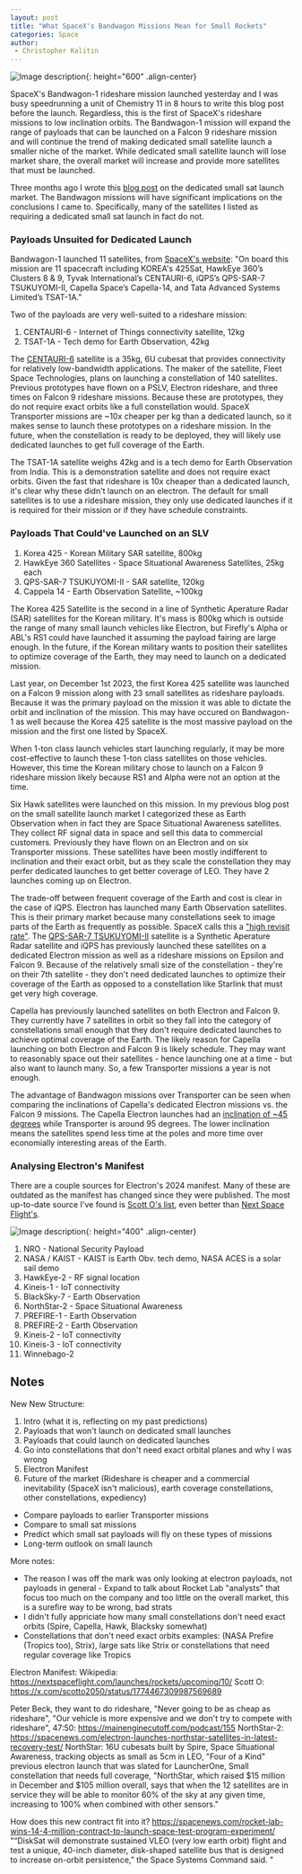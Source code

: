 ```yaml
---
layout: post
title: "What SpaceX's Bandwagon Missions Mean for Small Rockets"
categories: Space
author:
 - Christopher Kalitin
---
```

<head>
    <meta property="og:image" content="{{site.url}}/assets/images//stoke-nova-perfect/hop.jpg">
</head>

![Image description]({{site.url}}/assets/images/covers/spacex-bandwagon-mission.jpg){: height="600" .align-center}

SpaceX's Bandwagon-1 rideshare mission launched yesterday and I was busy speedrunning a unit of Chemistry 11 in 8 hours to write this blog post before the launch. Regardless, this is the first of SpaceX's rideshare missions to low inclination orbits. The Bandwagon-1 mission will expand the range of payloads that can be launched on a Falcon 9 rideshare mission and will continue the trend of making dedicated small satellite launch a smaller niche of the market. While dedicated small satellite launch will lose market share, the overall market will increase and provide more satellites that must be launched.

Three months ago I wrote this <a href="https://ckalitin.github.io/technology/2024/02/10/smallsats-vs-rideshare.html">blog post</a> on the dedicated small sat launch market. The Bandwagon missions will have significant implications on the conclusions I came to. Specifically, many of the satellites I listed as requiring a dedicated small sat launch in fact do not.

### <b>Payloads Unsuited for Dedicated Launch</b>

Bandwagon-1 launched 11 satellites, from <a href="https://www.spacex.com/launches/mission/?missionId=bandwagon-1">SpaceX's website</a>: "On board this mission are 11 spacecraft including KOREA's 425Sat, HawkEye 360’s Clusters 8 & 9, Tyvak International’s CENTAURI-6, iQPS’s QPS-SAR-7 TSUKUYOMI-II, Capella Space’s Capella-14, and Tata Advanced Systems Limited’s TSAT-1A."

Two of the payloads are very well-suited to a rideshare mission:
1. CENTAURI-6   - Internet of Things connectivity satellite, 12kg
2. TSAT-1A      - Tech demo for Earth Observation, 42kg

The <a href="https://space.skyrocket.de/doc_sdat/centauri-6.htm">CENTAURI-6</a> satellite is a 35kg, 6U cubesat that provides connectivity for relatively low-bandwidth applications. The maker of the satellite, Fleet Space Technologies, plans on launching a constellation of 140 satellites. Previous prototypes have flown on a PSLV, Electron rideshare, and three times on Falcon 9 rideshare missions. Because these are prototypes, they do not require exact orbits like a full constellation would. SpaceX Transporter missions are ~10x cheaper per kg than a dedicated launch, so it makes sense to launch these prototypes on a rideshare mission. In the future, when the constellation is ready to be deployed, they will likely use dedicated launches to get full coverage of the Earth.

The TSAT-1A satellite weighs 42kg and is a tech demo for Earth Observation from India. This is a demonstration satellite and does not require exact orbits. Given the fast that rideshare is 10x cheaper than a dedicated launch, it's clear why these didn't launch on an electron. The default for small satellites is to use a rideshare mission, they only use dedicated launches if it is required for their mission or if they have schedule constraints.

### <b>Payloads That Could've Launched on an SLV</b>

1. Korea 425                - Korean Military SAR satellite, 800kg
2. HawkEye 360 Satellites   - Space Situational Awareness Satellites, 25kg each
3. QPS-SAR-7 TSUKUYOMI-II   - SAR satellite, 120kg
4. Cappela 14               - Earth Observation Satellite, ~100kg

The Korea 425 Satellite is the second in a line of Synthetic Aperature Radar (SAR) satellites for the Korean military. It's mass is 800kg which is outside the range of many small launch vehicles like Electron, but Firefly's Alpha or ABL's RS1 could have launched it assuming the payload fairing are large enough. In the future, if the Korean military wants to position their satellites to optimize coverage of the Earth, they may need to launch on a dedicated mission. 

Last year, on December 1st 2023, the first Korea 425 satellite was launched on a Falcon 9 mission along with 23 small satellites as rideshare payloads. Because it was the primary payload on the mission it was able to dictate the orbit and inclination of the mission. This may have occured on Bandwagon-1 as well because the Korea 425 satellite is the most massive payload on the mission and the first one listed by SpaceX.

When 1-ton class launch vehicles start launching regularly, it may be more cost-effective to launch these 1-ton class satellites on those vehicles. However, this time the Korean military chose to launch on a Falcon 9 rideshare mission likely because RS1 and Alpha were not an option at the time.

Six Hawk satellites were launched on this mission. In my previous blog post on the small satellite launch market I categorized these as Earth Observation when in fact they are Space Situational Awareness satellites. They collect RF signal data in space and sell this data to commercial customers. Previously they have flown on an Electron and on six Transporter missions. These satellites have been mostly indifferent to inclination and their exact orbit, but as they scale the constellation they may perfer dedicated launches to get better coverage of LEO. They have 2 launches coming up on Electron.

The trade-off between frequent coverage of the Earth and cost is clear in the case of iQPS. Electron has launched many Earth Observation satellites. This is their primary market because many constellations seek to image parts of the Earth as frequently as possible. SpaceX calls this a <a href="https://x.com/SpaceX/status/1777111200624791583">"high revisit rate"</a>. The <a href="https://space.skyrocket.de/doc_sdat/qps-sar-3.htm">QPS-SAR-7 TSUKUYOMI-II</a> satellite is a Synthetic Aperature Radar satellite and iQPS has previously launched these satellites on a dedicated Electron mission as well as a rideshare missions on Epsilon and Falcon 9. Because of the relatively small size of the constellation - they're on their 7th satellite - they don't need dedicated launches to optimize their coverage of the Earth as opposed to a constellation like Starlink that must get very high coverage.

Capella has previously launched satellites on both Electron and Falcon 9. They currently have 7 satellites in orbit so they fall into the category of constellations small enough that they don't require dedicated launches to achieve optimal coverage of the Earth. The likely reason for Capella launching on both Electron and Falcon 9 is likely schedule. They may want to reasonably space out their satellites - hence launching one at a time - but also want to launch many. So, a few Transporter missions a year is not enough. 

The advantage of Bandwagon missions over Transporter can be seen when comparing the inclinations of Capella's dedicated Electron missions vs. the Falcon 9 missions. The Capella Electron launches had an <a href="https://en.wikipedia.org/wiki/Capella_Space">inclination of ~45 degrees</a> while Transporter is around 95 degrees. The lower inclination means the satellites spend less time at the poles and more time over economially interesting areas of the Earth. 

### <b>Analysing Electron's Manifest</b>

There are a couple sources for Electron's 2024 manifest. Many of these are outdated as the manifest has changed since they were published. The most up-to-date source I've found is <a href="https://x.com/scotto2050/status/1774467309987569689">Scott O's list</a>, even better than <a href="https://nextspaceflight.com/launches/rockets/upcoming/10/">Next Space Flight's</a>.

![Image description]({{site.url}}/assets/images/covers/Scott-O-Manifest.jpeg){: height="400" .align-center}

1. NRO              - National Security Payload
2. NASA / KAIST     - KAIST is Earth Obv. tech demo, NASA ACES is a solar sail demo
3. HawkEye-2        - RF signal location
4. Kineis-1         - IoT connectivity
5. BlackSky-7       - Earth Observation
6. NorthStar-2      - Space Situational Awareness
7. PREFIRE-1        - Earth Observation
8. PREFIRE-2        - Earth Observation
9. Kineis-2         - IoT connectivity
10. Kineis-3         - IoT connectivity
11. Winnebago-2

## <b>Notes</b>

New New Structure:
1. Intro (what it is, reflecting on my past predictions)
2. Payloads that won't launch on dedicated small launches
3. Payloads that could launch on dedicated launches
4. Go into constellations that don't need exact orbital planes and why I was wrong
5. Electron Manifest
6. Future of the market (Rideshare is cheaper and a commercial inevitability (SpaceX isn't malicious), earth coverage constellations, other constellations, expediency)

* Compare payloads to earlier Transporter missions
* Compare to small sat missions
* Predict which small sat payloads will fly on these types of missions
* Long-term outlook on small launch

More notes:
* The reason I was off the mark was only looking at electron payloads, not payloads in general - Expand to talk about Rocket Lab "analysts" that focus too much on the company and too little on the overall market, this is a surefire way to be wrong, bad strats
* I didn't fully appriciate how many small constellations don't need exact orbits (Spire, Capella, Hawk, Blacksky somewhat)
* Constellations that don't need exact orbits examples: (NASA Prefire (Tropics too), Strix), large sats like Strix or constellations that need regular coverage like Tropics

Electron Manifest:
Wikipedia: https://nextspaceflight.com/launches/rockets/upcoming/10/
Scott O: https://x.com/scotto2050/status/1774467309987569689


Peter Beck, they want to do rideshare, "Never going to be as cheap as rideshare", "Our vehicle is more expensive and we don't try to compete with rideshare", 47:50: https://mainenginecutoff.com/podcast/155
NorthStar-2: https://spacenews.com/electron-launches-northstar-satellites-in-latest-recovery-test/
NorthStar: 16U cubesats built by Spire, Space Situational Awareness, tracking objects as small as 5cm in LEO, "Four of a Kind" previous electron launch that was slated for LauncherOne, Small constellation that needs full coverage, "NorthStar, which raised $15 million in December and $105 million overall, says that when the 12 satellites are in service they will be able to monitor 60% of the sky at any given time, increasing to 100% when combined with other sensors."

How does this new contract fit into it?
https://spacenews.com/rocket-lab-wins-14-4-million-contract-to-launch-space-test-program-experiment/
"“DiskSat will demonstrate sustained VLEO (very low earth orbit) flight and test a unique, 40-inch diameter, disk-shaped satellite bus that is designed to increase on-orbit persistence,” the Space Systems Command said. "

